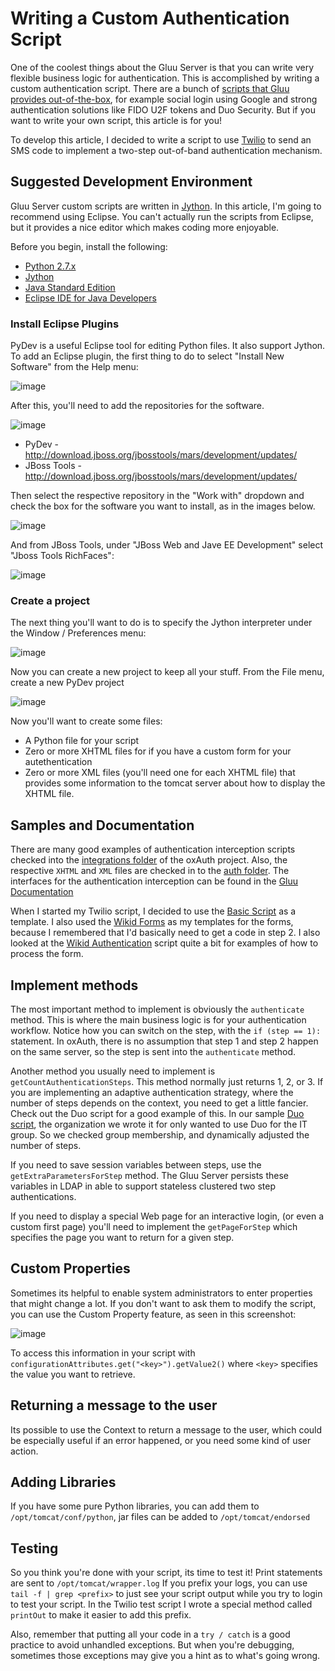 # Writing a Custom Authentication Script

One of the coolest things about the Gluu Server is that you can write very flexible
business logic for authentication. This is accomplished by writing a custom authentication
script. There are a bunch of [scripts that Gluu provides out-of-the-box](../reference/interception-scripts/index.md#authentication), for example social login
using Google and strong authentication solutions like FIDO U2F tokens and Duo Security.
But if you want to write your own script, this article is for you!

To develop this article, I decided to write a script to use [Twilio](http://twilio.com) to
send an SMS code to implement a two-step out-of-band authentication mechanism.

## Suggested Development Environment

Gluu Server custom scripts are written in [Jython](http://www.jython.org/). In this article, I'm going to recommend
using Eclipse. You can't actually run the scripts from Eclipse, but it provides a nice editor
which makes coding more enjoyable.

Before you begin, install the following:
 - [Python 2.7.x](https://www.python.org/downloads/)
 - [Jython](http://www.jython.org/downloads.html)
 - [Java Standard Edition](http://www.oracle.com/technetwork/java/javase/terms/products/index.html)
 - [Eclipse IDE for Java Developers](https://eclipse.org/downloads/)

### Install Eclipse Plugins

PyDev is a useful Eclipse tool for editing Python files. It also support Jython.
To add an Eclipse plugin, the first thing to do to select "Install New Software" from the
Help menu:

![image](https://raw.githubusercontent.com/GluuFederation/docs/master/sources/img/auth_article/01-install-software.jpg)

After this, you'll need to add the repositories for the software.

![image](https://raw.githubusercontent.com/GluuFederation/docs/master/sources/img/auth_article/02-Add-Repositories.jpg)

 - PyDev - http://download.jboss.org/jbosstools/mars/development/updates/
 - JBoss Tools - http://download.jboss.org/jbosstools/mars/development/updates/

Then select the respective repository in the "Work with" dropdown and check the box for the
software you want to install, as in the images below.

![image](https://raw.githubusercontent.com/GluuFederation/docs/master/sources/img/auth_article/03-add-Pydev.jpg)

And from JBoss Tools, under "JBoss Web and Jave EE Development" select "Jboss Tools RichFaces":

![image](https://raw.githubusercontent.com/GluuFederation/docs/master/sources/img/auth_article/04-add-jboss-richfaces.jpg)

### Create a project

The next thing you'll want to do is to specify the Jython interpreter under the Window / Preferences
menu:

![image](https://raw.githubusercontent.com/GluuFederation/docs/master/sources/img/auth_article/05-preferences-jython-interpreter.jpg)

Now you can create a new project to keep all your stuff. From the File menu, create a new PyDev
project

![image](https://raw.githubusercontent.com/GluuFederation/docs/master/sources/img/auth_article/06-new-pydev-project.jpg)

Now you'll want to create some files:
 - A Python file for your script
 - Zero or more XHTML files for if you have a custom form for your autethentication
 - Zero or more XML files (you'll need one for each XHTML file) that provides some information to
 the tomcat server about how to display the XHTML file.

## Samples and Documentation

There are many good examples of authentication interception scripts checked into the
[integrations folder](https://github.com/GluuFederation/oxAuth/tree/master/Server/integrations)
of the oxAuth project. Also, the respective `XHTML` and `XML` files are checked in to the
[auth folder](https://github.com/GluuFederation/oxAuth/tree/master/Server/src/main/webapp/auth).
The interfaces for the authentication interception can be found in the
[Gluu Documentation](http://www.gluu.org/docs/reference/interception-scripts/#authentication)

When I started my Twilio script, I decided to use the
[Basic Script](https://raw.githubusercontent.com/GluuFederation/oxAuth/master/Server/integrations/basic/BasicExternalAuthenticator.py)
as a template. I also used the [Wikid Forms](https://github.com/GluuFederation/oxAuth/tree/master/Server/src/main/webapp/auth/wikid)
as my templates for the forms, because I remembered that I'd basically need to get a code in step 2.
I also looked at the
[Wikid Authentication](https://github.com/GluuFederation/oxAuth/blob/master/Server/integrations/wikid/WikidExternalAuthenticator.py)
script quite a bit for examples of how to process the form.

## Implement methods

The most important method to implement is obviously the `authenticate` method. This is where
the main business logic is for your authentication workflow. Notice how you can switch on the
step, with the `if (step == 1):` statement. In oxAuth, there is no assumption that step 1
and step 2 happen on the same server, so the step is sent into the `authenticate` method.

Another method you usually need to implement is `getCountAuthenticationSteps`. This method
normally just returns 1, 2, or 3. If you are implementing an adaptive authentication strategy,
where the number of steps depends on the context, you need to get a little fancier. Check out
the Duo script for a good example of this. In our sample
[Duo script](https://github.com/GluuFederation/oxAuth/blob/master/Server/integrations/duo/DuoExternalAuthenticator.py),
the organization we wrote it for only wanted to use Duo for the IT group. So we checked group
membership, and dynamically adjusted the number of steps.

If you need to save session variables between steps, use the `getExtraParametersForStep` method.
The Gluu Server persists these variables in LDAP in able to support stateless clustered two step 
authentications.

If you need to display a special Web page for an interactive login, (or even a custom
first page) you'll need to implement the `getPageForStep` which specifies the page you 
want to return for a given step.

## Custom Properties

Sometimes its helpful to enable system administrators to enter properties that might change a lot.
If you don't want to ask them to modify the script, you can use the Custom Property feature, as seen
in this screenshot:

![image](https://raw.githubusercontent.com/GluuFederation/docs/master/sources/img/auth_article/07-custom-properties.jpg)

To access this information in your script with `configurationAttributes.get("<key>").getValue2()`
where `<key>` specifies the value you want to retrieve.

## Returning a message to the user

Its possible to use the Context to return a message to the user, which could be especially
useful if an error happened, or you need some kind of user action.

## Adding Libraries

If you have some pure Python libraries, you can add them to `/opt/tomcat/conf/python`,
jar files can be added to `/opt/tomcat/endorsed`

## Testing

So you think you're done with your script, its time to test it! Print statements are sent to
`/opt/tomcat/wrapper.log` If you prefix your logs, you can use `tail -f | grep <prefix>`
to just see your script output while you try to login to test your script. In the Twilio test
script I wrote a special method called `printOut` to make it easier to add this prefix.

Also, remember that putting all your code in a `try / catch` is a good practice to avoid
unhandled exceptions. But when you're debugging, sometimes those exceptions may give you
a hint as to what's going wrong.
